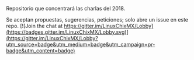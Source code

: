 Repositorio que concentrará las charlas del 2018.

Se aceptan propuestas, sugerencias, peticiones; solo abre un issue en este repo.
[![Join the chat at https://gitter.im/LinuxChixMX/Lobby](https://badges.gitter.im/LinuxChixMX/Lobby.svg)](https://gitter.im/LinuxChixMX/Lobby?utm_source=badge&utm_medium=badge&utm_campaign=pr-badge&utm_content=badge)
